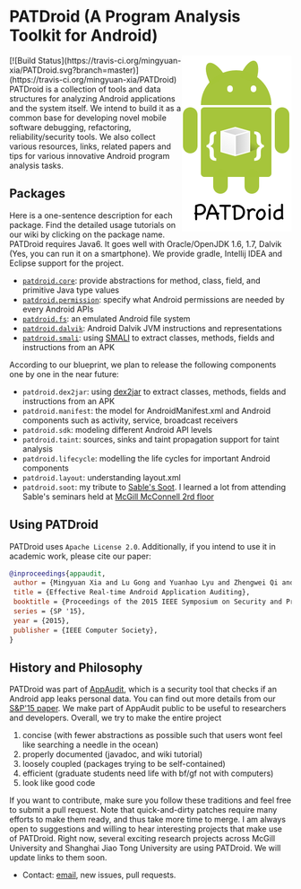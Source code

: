 # PATDroid (A Program Analysis Toolkit for Android)
<img align="right" src="img/icon-small.png" />
[![Build Status](https://travis-ci.org/mingyuan-xia/PATDroid.svg?branch=master)](https://travis-ci.org/mingyuan-xia/PATDroid)
PATDroid is a collection of tools and data structures for analyzing Android applications and the system itself. We intend to build it as a common base for developing novel mobile software debugging, refactoring, reliability/security tools. We also collect various resources, links, related papers and tips for various innovative Android program analysis tasks.

## Packages
Here is a one-sentence description for each package. Find the detailed usage tutorials on our wiki by clicking on the package name. PATDroid requires Java6. It goes well with Oracle/OpenJDK 1.6, 1.7, Dalvik (Yes, you can run it on a smartphone). We provide gradle, Intellij IDEA and Eclipse support for the project.

* [`patdroid.core`](https://github.com/mingyuan-xia/PATDroid/wiki/package:-core): provide abstractions for method, class, field, and primitive Java type values
* [`patdroid.permission`](https://github.com/mingyuan-xia/PATDroid/wiki/package:-permission): specify what Android permissions are needed by every Android APIs
* [`patdroid.fs`](https://github.com/mingyuan-xia/PATDroid/wiki/package:-fs): an emulated Android file system
* [`patdroid.dalvik`](https://github.com/mingyuan-xia/PATDroid/wiki/package:-dalvik): Android Dalvik JVM instructions and representations
* [`patdroid.smali`](https://github.com/mingyuan-xia/PATDroid/wiki/package:-smali): using [SMALI](https://code.google.com/p/smali/) to extract classes, methods, fields and instructions from an APK 

According to our blueprint, we plan to release the following components one by one in the near future:
* `patdroid.dex2jar`: using [dex2jar](https://github.com/pxb1988/dex2jar) to extract classes, methods, fields and instructions from an APK
* `patdroid.manifest`: the model for AndroidManifest.xml and Android components such as activity, service, broadcast receivers
* `patdroid.sdk`: modeling different Android API levels
* `patdroid.taint`: sources, sinks and taint propagation support for taint analysis
* `patdroid.lifecycle`: modelling the life cycles for important Android components
* `patdroid.layout`: understanding layout.xml
* `patdroid.soot`: my tribute to [Sable's Soot](http://sable.github.io/soot/). I learned a lot from attending Sable's seminars held at [McGill McConnell 2rd floor](https://www.mcgill.ca/maps/mcconnell-engineering-building)

## Using PATDroid
PATDroid uses `Apache License 2.0`. Additionally, if you intend to use it in academic work, please cite our paper:
```bibtex
@inproceedings{appaudit,
 author = {Mingyuan Xia and Lu Gong and Yuanhao Lyu and Zhengwei Qi and Xue Liu},
 title = {Effective Real-time Android Application Auditing},
 booktitle = {Proceedings of the 2015 IEEE Symposium on Security and Privacy},
 series = {SP '15},
 year = {2015},
 publisher = {IEEE Computer Society},
} 
```

## History and Philosophy
PATDroid was part of [AppAudit](http://appaudit.io), which is a security tool that checks if an Android app leaks personal data.
You can find out more details from our [S&P'15 paper](http://www.ieee-security.org/TC/SP2015/papers-archived/6949a899.pdf).
We make part of AppAudit public to be useful to researchers and developers.
Overall, we try to make the entire project

1. concise (with fewer abstractions as possible such that users wont feel like searching a needle in the ocean) 
2. properly documented (javadoc, and wiki tutorial)
3. loosely coupled (packages trying to be self-contained)
4. efficient (graduate students need life with bf/gf not with computers)
5. look like good code 

If you want to contribute, make sure you follow these traditions and feel free to submit a pull request.
Note that quick-and-dirty patches require many efforts to make them ready, and thus take more time to merge.
I am always open to suggestions and willing to hear interesting projects that make use of PATDroid.
Right now, several exciting research projects across McGill University and Shanghai Jiao Tong University are using PATDroid. We will update links to them soon.

* Contact: [email](mailto:ken.mingyuan@gmail.com), new issues, pull requests.
